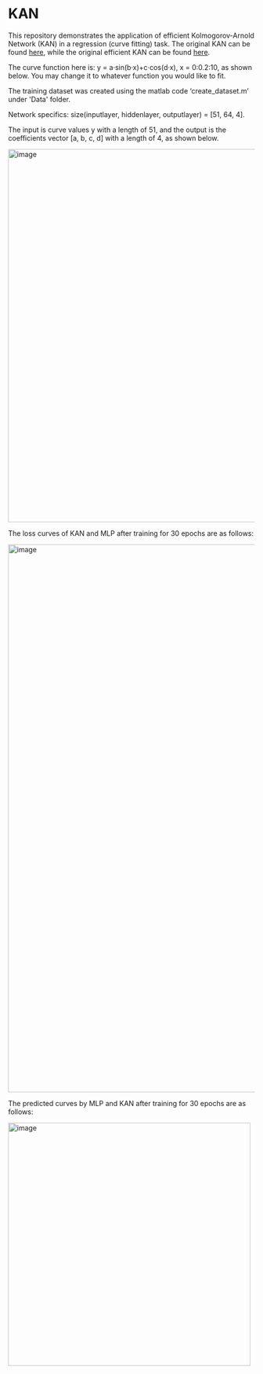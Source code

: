 # KAN
This repository demonstrates the application of efficient Kolmogorov-Arnold Network (KAN) in a regression (curve fitting) task. The original KAN can be found [here](https://github.com/KindXiaoming/pykan), while the original efficient KAN can be found [here](https://github.com/Blealtan/efficient-kan).

The curve function here is: y = a·sin(b·x)+c·cos(d·x), x = 0:0.2:10, as shown below. You may change it to whatever function you would like to fit.

The training dataset was created using the matlab code ‘create_dataset.m’ under 'Data' folder.

Network specifics: size(inputlayer, hiddenlayer, outputlayer) = [51, 64, 4].

The input is curve values y with a length of 51, and the output is the coefficients vector [a, b, c, d] with a length of 4, as shown below.

<img width="760" alt="image" src="https://github.com/JianpanHuang/KAN/assets/43700029/b13faadc-f28c-4ec2-8376-1bda193728a7">

The loss curves of KAN and MLP after training for 30 epochs are as follows:

<img width="1116" alt="image" src="https://github.com/JianpanHuang/KAN/assets/43700029/b406021e-5d43-490d-98fc-7ce5347c1421">


The predicted curves by MLP and KAN after training for 30 epochs are as follows:

<img width="495" alt="image" src="https://github.com/JianpanHuang/KAN/assets/43700029/2c39d50e-b48a-42e0-91e4-d48db2590109">



